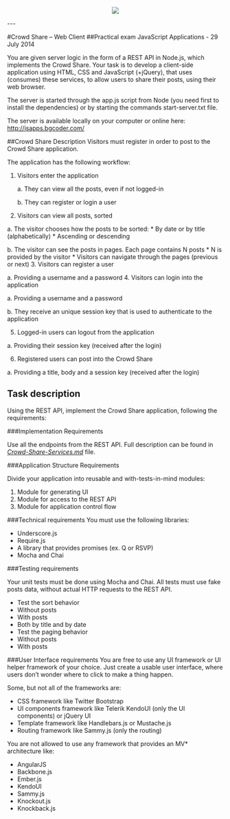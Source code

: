 <p align="center"><a href="http://academy.telerik.com/"><img src="https://raw.github.com/flextry/Telerik-Academy/master/Programming%20with%20C%23/Codes/Other/Telerik.png" /></a></p>
---

#Crowd Share – Web Client
##Practical exam JavaScript Applications - 29 July 2014

You are given server logic in the form of a REST API in Node.js, which implements the Crowd Share. Your task is to develop a client-side application using HTML, CSS and JavaScript (+jQuery), that uses (consumes) these services, to allow users to share their posts, using their web browser. 

The server is started through the app.js script from Node (you need first to install the dependencies) or by starting the commands start-server.txt file.

The server is available locally on your computer or online here: http://jsapps.bgcoder.com/

##Crowd Share Description
Visitors must register in order to post to the Crowd Share application. 

The application has the following workflow:

1.	Visitors enter the application

    a. They can view all the posts, even if not logged-in
    
    b. They can register or login a user
2.	Visitors can view all posts, sorted

  a.	The visitor chooses how the posts to be sorted:
    *	By date or by title (alphabetically)
    *	Ascending or descending
    
  b.	The visitor can see the posts in pages. Each page contains N posts
    *	N is provided by the visitor
    *	Visitors can navigate through the pages (previous or next)
3.	Visitors can register a user

  a.	Providing a username and a password
4.	Visitors can login into the application

  a.	Providing a username and a password
  
  b.	They receive an unique session key that is used to authenticate to the application

5.	Logged-in users can logout from the application

  a.	Providing their session key (received after the login) 

6.	Registered users can post into the Crowd Share

  a.	Providing a title, body and a session key (received after the login)
  
##  Task description

Using the REST API, implement the Crowd Share application, following the requirements:

###Implementation Requirements

Use all the endpoints from the REST API. Full description can be found in <a href="https://github.com/jibonita/Javascript/blob/TLearning/TELERIK%20-%20Javascript%20%2B/Exams/Exam-Javascript-Apps/Crowd-Share-Services.md">*Crowd-Share-Services.md*</a> file.

###Application Structure Requirements

Divide your application into reusable and with-tests-in-mind modules:

1.	Module for generating UI
2.	Module for access to the REST API
3.	Module for application control flow

###Technical requirements
You must use the following libraries:
*	Underscore.js
*	Require.js
*	A library that provides promises (ex. Q or RSVP)
*	Mocha and Chai

###Testing requirements

Your unit tests must be done using Mocha and Chai. All tests must use fake posts data, without actual HTTP requests to the REST API.
*	Test the sort behavior
  *	Without posts
  *	With posts
  *	Both by title and by date
*	Test the paging behavior
  *	Without posts
  *	With posts
  
###User Interface requirements
You are free to use any UI framework or UI helper framework of your choice. Just create a usable user interface, where users don’t wonder where to click to make a thing happen.

Some, but not all of the frameworks are:
  *	CSS framework like Twitter Bootstrap
  *	UI components framework like Telerik KendoUI (only the UI components) or jQuery UI
  *	Template framework like Handlebars.js or Mustache.js
  *	Routing framework like Sammy.js (only the routing)

You are not allowed to use any framework that provides an MV* architecture like:
*	AngularJS
*	Backbone.js
*	Ember.js
*	KendoUI
*	Sammy.js
*	Knockout.js
*	Knockback.js









